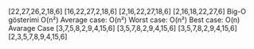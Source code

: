 [22,27,26,2,18,6] [16,22,27,2,18,6] [2,16,22,27,18,6] [2,16,18,22,27,6]
Big-O gösterimi O(n²)
Average case: O(n²) Worst case: O(n²) Best case: O(n)
Avarage Case
[3,7,5,8,2,9,4,15,6] [3,5,7,8,2,9,4,15,6] [3,5,7,8,2,9,4,15,6] [2,3,5,7,8,9,4,15,6]
